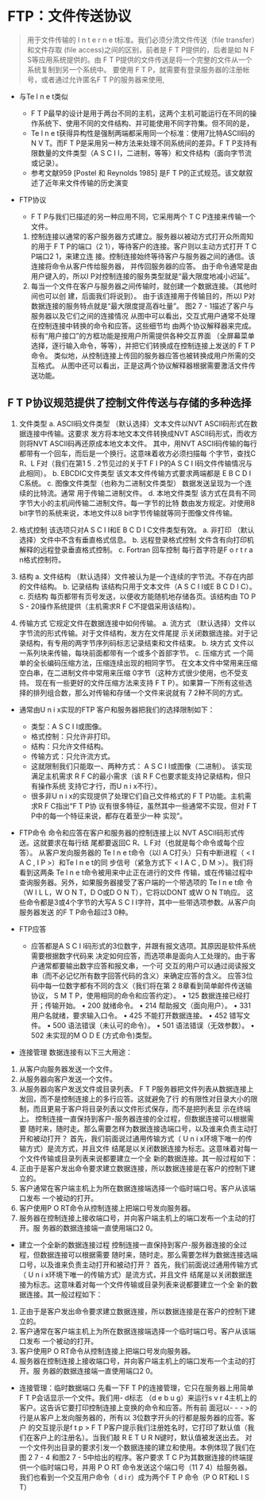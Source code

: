 # FTP：文件传送协议
> 用于文件传输的 I n t e r n e t标准。我们必须分清文件传送（file transfer）和文件存取 (file access)之间的区别，前者是 F T P提供的，后者是如 N F S等应用系统提供的。由 F T P提供的文件传送是将一个完整的文件从一个系统复制到另一个系统中。
要使用 F T P，就需要有登录服务器的注册帐号，或者通过允许匿名F T P的服务器来使用,
 
* 与Te l n e t类似
  * F T P最早的设计是用于两台不同的主机，这两个主机可能运行在不同的操作系统下、使用不同的文件结构、并可能使用不同字符集。但不同的是，
  * Te l n e t获得异构性是强制两端都采用同一个标准：使用7比特ASCII码的N V T。而F T P是采用另一种方法来处理不同系统间的差异。F T P支持有限数量的文件类型（A S C I I，二进制，等等）和文件结构（面向字节流或记录）。
  * 参考文献959 [Postel 和 Reynolds 1985] 是F T P的正式规范。该文献叙述了近年来文件传输的历史演变


* FTP协议
  * F T P与我们已描述的另一种应用不同，它采用两个 T C P连接来传输一个文件。
  1. 控制连接以通常的客户服务器方式建立。服务器以被动方式打开众所周知的用于
F T P的端口（2 1），等待客户的连接。客户则以主动方式打开 T C P端口2 1，来建立连
接。控制连接始终等待客户与服务器之间的通信。该连接将命令从客户传给服务器，
并传回服务器的应答。
由于命令通常是由用户键入的，所以I P对控制连接的服务类型就是“最大限度地减小迟延”。
  2. 每当一个文件在客户与服务器之间传输时，就创建一个数据连接。（其他时间也可以创
建，后面我们将说到）。
由于该连接用于传输目的，所以I P对数据连接的服务特点就是“最大限度提高吞吐量”。
图2 7 - 1描述了客户与服务器以及它们之间的连接情况
从图中可以看出，交互式用户通常不处理在控制连接中转换的命令和应答。这些细节均
由两个协议解释器来完成。标有“用户接口”的方框功能是按用户所需提供各种交互界面
（全屏幕菜单选择，逐行输入命令，等等），并把它们转换成在控制连接上发送的 F T P命令。
类似地，从控制连接上传回的服务器应答也被转换成用户所需的交互格式。
从图中还可以看出，正是这两个协议解释器根据需要激活文件传送功能。


## F T P协议规范提供了控制文件传送与存储的多种选择

1. 文件类型
  a. ASCII码文件类型 （默认选择）文本文件以NVT ASCII码形式在数据连接中传输。这要求
发方将本地文本文件转换成NVT ASCII码形式，而收方则将NVT ASCII码再还原成本地文本文件。
其中，用NVT ASCII码传输的每行都带有一个回车，而后是一个换行。这意味着收方必须扫描每
个字节，查找C R、L F对（我们在第1 5 . 2节见过的关于T F I P的A S C I I码文件传输情况与此相同）。
  b. EBCDIC文件类型 该文本文件传输方式要求两端都是 E B C D I C系统。
  c. 图像文件类型（也称为二进制文件类型） 数据发送呈现为一个连续的比特流。通常
用于传输二进制文件。
  d. 本地文件类型 该方式在具有不同字节大小的主机间传输二进制文件。每一字节的比特
数由发方规定。对使用8 bit字节的系统来说，本地文件以8 bit字节传输就等同于图像文件传输。

2. 格式控制
该选项只对A S C I I和E B C D I C文件类型有效。
  a. 非打印 （默认选择）文件中不含有垂直格式信息。
  b. 远程登录格式控制 文件含有向打印机解释的远程登录垂直格式控制。
  c. Fortran 回车控制 每行首字符是F o r t r a n格式控制符。


3. 结构
  a. 文件结构 （默认选择）文件被认为是一个连续的字节流。不存在内部的文件结构。
  b. 记录结构 该结构只用于文本文件（A S C I I或E B C D I C）。
  c. 页结构 每页都带有页号发送，以便收方能随机地存储各页。该结构由 TO P S - 20操作系统提供（主机需求R F C不提倡采用该结构）。
4. 传输方式
它规定文件在数据连接中如何传输。
  a. 流方式 （默认选择）文件以字节流的形式传输。对于文件结构，发方在文件尾提
示关闭数据连接。对于记录结构，有专用的两字节序列码标志记录结束和文件结束。
  b. 块方式 文件以一系列块来传输，每块前面都带有一个或多个首部字节。
  c. 压缩方式 一个简单的全长编码压缩方法，压缩连续出现的相同字节。
在文本文件中常用来压缩空白串，在二进制文件中常用来压缩 0字节（这种方式很少使用，也不受支持。
现在有一些更好的文件压缩方法来支持 F T P）。如果算一下所有这些选择的排列组合数，那么对传输和存储一个文件来说就有 7 2种不同的方式。

* 通常由U n i x实现的FTP 客户和服务器把我们的选择限制如下：
  * 类型：A S C I I或图像。
  * 格式控制：只允许非打印。
  * 结构：只允许文件结构。
  * 传输方式：只允许流方式。
  * 这就限制我们只能取一、两种方式： A S C I I或图像（二进制）。
该实现满足主机需求 R F C的最小需求（该 R F C也要求能支持记录结构，但只有操作系统
支持它才行，而U n i x不行）。
  * 很多非U n i x的实现提供了处理它们自己文件格式的 F T P功能。主机需求R F C指出“F T P协
议有很多特征，虽然其中一些通常不实现，但对 F T P中的每一个特征来说，都存在着至少一种
实现”。


* FTP命令
命令和应答在客户和服务器的控制连接上以 NVT ASCII码形式传送。这就要求在每行结
尾都要返回C R、L F对（也就是每个命令或每个应答）。
从客户发向服务器的 Te l n e t命令（以I A C打头）只有中断进程（ < I A C , I P >）和Te l n e t的同
步信号（紧急方式下 < I A C , D M >）。我们将看到这两条 Te l n e t命令被用来中止正在进行的文件
传输，或在传输过程中查询服务器。另外，如果服务器接受了客户端的一个带选项的 Te l n e t命
令（W I L L，W O N T，D O或D O N T），它将以DONT 或W O N T响应。
这些命令都是3或4个字节的大写A S C I I字符，其中一些带选项参数。从客户向服务器发送
的F T P命令超过3 0种。


* FTP应答
  * 应答都是A S C I I码形式的3位数字，并跟有报文选项。其原因是软件系统需要根据数字代码来
决定如何应答，而选项串是面向人工处理的。由于客户通常都要输出数字应答和报文串，一个可
交互的用户可以通过阅读报文串（而不必记忆所有数字回答代码的含义）来确定应答的含义。
应答3位码中每一位数字都有不同的含义（我们将在第 2 8章看到简单邮件传送输协议，
S M T P，使用相同的命令和应答约定）。 
• 125 数据连接已经打开；传输开始。
• 200 就绪命令。
• 214 帮助报文（面向用户）。
• 331 用户名就绪，要求输入口令。
• 425 不能打开数据连接。
• 452 错写文件。
• 500 语法错误（未认可的命令）。
• 501 语法错误（无效参数）。
• 502 未实现的M O D E (方式命令)类型。

* 连接管理
数据连接有以下三大用途：
1) 从客户向服务器发送一个文件。
2) 从服务器向客户发送一个文件。
3) 从服务器向客户发送文件或目录列表。
F T P服务器把文件列表从数据连接上发回，而不是控制连接上的多行应答。这就避免了行
的有限性对目录大小的限制，而且更易于客户将目录列表以文件形式保存，而不是把列表显
示在终端上。
控制连接一直保持到客户-服务器连接的全过程，但数据连接可以根据需要
随时来，随时走。那么需要怎样为数据连接选端口号，以及谁来负责主动打开和被动打开？
首先，我们前面说过通用传输方式（ U n i x环境下唯一的传输方式）是流方式，并且文件
结尾是以关闭数据连接为标志。这意味着对每一个文件传输或目录列表来说都要建立一个全
新的数据连接。其一般过程如下：
1) 正由于是客户发出命令要求建立数据连接，所以数据连接是在客户的控制下建立的。
2) 客户通常在客户端主机上为所在数据连接端选择一个临时端口号。客户从该端口发布
一个被动的打开。
3) 客户使用P O RT命令从控制连接上把端口号发向服务器。
4) 服务器在控制连接上接收端口号，并向客户端主机上的端口发布一个主动的打开。服
务器的数据连接端一直使用端口2 0。


* 建立一个全新的数据连接过程
控制连接一直保持到客户-服务器连接的全过程，但数据连接可以根据需要
随时来，随时走。那么需要怎样为数据连接选端口号，以及谁来负责主动打开和被动打开？
首先，我们前面说过通用传输方式（ U n i x环境下唯一的传输方式）是流方式，并且文件
结尾是以关闭数据连接为标志。这意味着对每一个文件传输或目录列表来说都要建立一个全
新的数据连接。其一般过程如下：
1) 正由于是客户发出命令要求建立数据连接，所以数据连接是在客户的控制下建立的。
2) 客户通常在客户端主机上为所在数据连接端选择一个临时端口号。客户从该端口发布
一个被动的打开。
3) 客户使用P O RT命令从控制连接上把端口号发向服务器。
4) 服务器在控制连接上接收端口号，并向客户端主机上的端口发布一个主动的打开。服
务器的数据连接端一直使用端口2 0。

* 连接管理：临时数据端口
先看一下F T P的连接管理，它只在服务器上用简单 F T P会话显示一个文件。我们用- d标志
（d e b u g）来运行s v r 4主机上的客户。这告诉它要打印控制连接上变换的命令和应答。所有前
面冠以- - - >的行是从客户上发向服务器的，所有以 3位数字开头的行都是服务器的应答。客户
的交互提示是f t p >
F T P客户提示我们注册姓名时，它打印了默认值（我们在客户上的注册名）。当我们敲
R E T U R N键时，默认值被发送出去。
对一个文件列出目录的要求引发一个数据连接的建立和使用。本例体现了我们在图 2 7 - 4
和图2 7 - 5中给出的程序。客户要求 T C P为其数据连接的终端提供一个临时端口号，并用 P O RT
命令发送这个端口号（11 7 4）给服务器。我们也看到一个交互用户命令（ d i r）成为两个F T P
命令（P O RT和L I S T）




